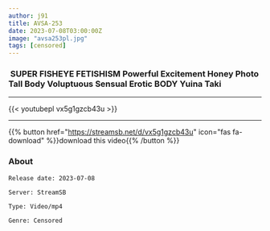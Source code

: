```yaml
---
author: j91
title: AVSA-253
date: 2023-07-08T03:00:00Z
image: "avsa253pl.jpg"
tags: [censored]
---
```


###  SUPER FISHEYE FETISHISM Powerful Excitement Honey Photo Tall Body Voluptuous Sensual Erotic BODY Yuina Taki
___

{{< youtubepl vx5g1gzcb43u >}}
___

{{% button href="https://streamsb.net/d/vx5g1gzcb43u" icon="fas fa-download" %}}download this video{{% /button %}}
### About

`Release date: 2023-07-08`

`Server: StreamSB`

`Type: Video/mp4`

`Genre:	Censored`